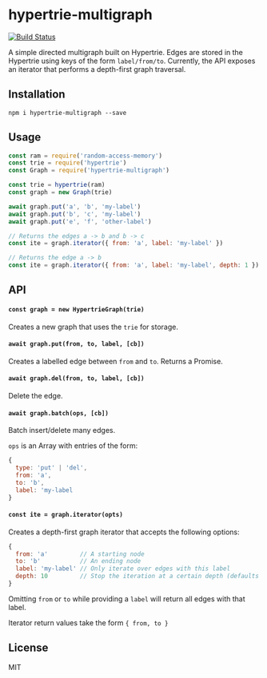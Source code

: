 # hypertrie-multigraph
[![Build Status](https://travis-ci.com/andrewosh/hypertrie-graph.svg?token=WgJmQm3Kc6qzq1pzYrkx&branch=master)](https://travis-ci.com/andrewosh/hypertrie-graph)

A simple directed multigraph built on Hypertrie. Edges are stored in the Hypertrie using keys of the form `label/from/to`. Currently, the API exposes an iterator that performs a depth-first graph traversal.

## Installation
```
npm i hypertrie-multigraph --save
```

## Usage
```js
const ram = require('random-access-memory')
const trie = require('hypertrie')
const Graph = require('hypertrie-multigraph')

const trie = hypertrie(ram)
const graph = new Graph(trie)

await graph.put('a', 'b', 'my-label')
await graph.put('b', 'c', 'my-label')
await graph.put('e', 'f', 'other-label')

// Returns the edges a -> b and b -> c
const ite = graph.iterator({ from: 'a', label: 'my-label' })

// Returns the edge a -> b
const ite = graph.iterator({ from: 'a', label: 'my-label', depth: 1 })
```

## API

#### `const graph = new HypertrieGraph(trie)`
Creates a new graph that uses the `trie` for storage.

#### `await graph.put(from, to, label, [cb])`
Creates a labelled edge between `from` and `to`. Returns a Promise.

#### `await graph.del(from, to, label, [cb])`
Delete the edge.

#### `await graph.batch(ops, [cb])`
Batch insert/delete many edges.

`ops` is an Array with entries of the form:
```js
{
  type: 'put' | 'del',
  from: 'a',
  to: 'b',
  label: 'my-label
}
```

#### `const ite = graph.iterator(opts)`
Creates a depth-first graph iterator that accepts the following options:
```js
{
  from: 'a'         // A starting node
  to: 'b'           // An ending node
  label: 'my-label' // Only iterate over edges with this label
  depth: 10         // Stop the iteration at a certain depth (defaults to infinity)
}
```
Omitting `from` or `to` while providing a `label` will return all edges with that label.

Iterator return values take the form `{ from, to }`

## License
MIT
